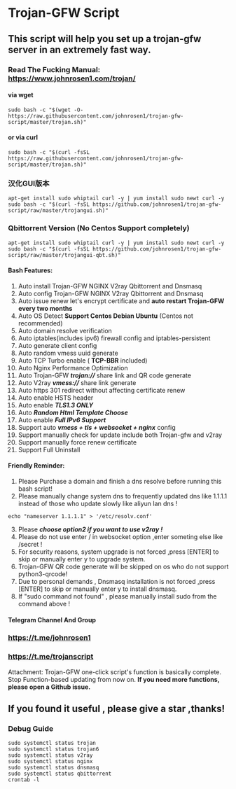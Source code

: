 # Trojan-GFW Script
## This script will help you set up a trojan-gfw server in an extremely fast way.
### Read The Fucking Manual: https://www.johnrosen1.com/trojan/ 

#### via wget
```
sudo bash -c "$(wget -O- https://raw.githubusercontent.com/johnrosen1/trojan-gfw-script/master/trojan.sh)"
```
#### or via curl
```
sudo bash -c "$(curl -fsSL https://raw.githubusercontent.com/johnrosen1/trojan-gfw-script/master/trojan.sh)"
```

### 汉化GUI版本
```
apt-get install sudo whiptail curl -y | yum install sudo newt curl -y
sudo bash -c "$(curl -fsSL https://github.com/johnrosen1/trojan-gfw-script/raw/master/trojangui.sh)"
```
### Qbittorrent Version (No Centos Support completely)
```
apt-get install sudo whiptail curl -y | yum install sudo newt curl -y
sudo bash -c "$(curl -fsSL https://github.com/johnrosen1/trojan-gfw-script/raw/master/trojangui-qbt.sh)"
```
#### Bash Features:

1. Auto install Trojan-GFW NGINX V2ray Qbittorrent and Dnsmasq
2. Auto config Trojan-GFW NGINX V2ray Qbittorrent and Dnsmasq
3. Auto issue renew let's encrypt certificate and **auto restart Trojan-GFW every two months**
4. Auto OS Detect **Support Centos Debian Ubuntu** (Centos not recommended)
5. Auto domain resolve verification
6. Auto iptables(includes ipv6) firewall config and iptables-persistent
7. Auto generate client config
8. Auto random vmess uuid generate
9. Auto TCP Turbo enable ( **TCP-BBR** included)
10. Auto Nginx Performance Optimization
11. Auto Trojan-GFW ***trojan://*** share link and QR code generate
12. Auto V2ray ***vmess://*** share link generate
13. Auto https 301 redirect without affecting certificate renew
14. Auto enable HSTS header
15. Auto enable ***TLS1.3 ONLY***
16. Auto ***Random Html Template Choose***
17. Auto enable ***Full IPv6 Support***
18. Support auto ***vmess + tls + websocket + nginx*** config
19. Support manually check for update include both Trojan-gfw and v2ray
20. Support manually force renew certificate
21. Support Full Uninstall

#### Friendly Reminder:
1. Please Purchase a domain and finish a dns resolve before running this bash script!
2. Please manually change system dns to frequently updated dns like 1.1.1.1 instead of those who update slowly like aliyun lan dns !
```
echo "nameserver 1.1.1.1" > '/etc/resolv.conf'
```
3. Please ***choose option2 if you want to use v2ray !***
5. Please do not use enter / in websocket option ,enter someting else like /secret !
6. For security reasons, system upgrade is not forced ,press [ENTER] to skip or manually enter y to upgrade system.
7. Trojan-GFW QR code generate will be skipped on os who do not support python3-qrcode!
8. Due to personal demands , Dnsmasq installation is not forced ,press [ENTER] to skip or manually enter y to install dnsmasq.
9. If "sudo command not found" , please manually install sudo from the command above !

#### Telegram Channel And Group

### https://t.me/johnrosen1

### https://t.me/trojanscript

Attachment: Trojan-GFW one-click script's function is basically complete. Stop Function-based updating from now on. **If you need more functions, please open a Github issue.**

## If you found it useful , please give a star ,thanks!

### Debug Guide

```
sudo systemctl status trojan
sudo systemctl status trojan6
sudo systemctl status v2ray
sudo systemctl status nginx
sudo systemctl status dnsmasq
sudo systemctl status qbittorrent
crontab -l
```




